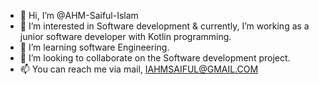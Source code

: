 - 👋 Hi, I’m @AHM-Saiful-Islam
- 👀 I’m interested in Software development & currently, I’m working as a junior software developer with Kotlin programming.
- 🌱 I’m learning software Engineering.
- 💞️ I’m looking to collaborate on the Software development project.
- 📫 You can reach me via mail, IAHMSAIFUL@GMAIL.COM

<!---
AHM-Saiful-Islam/AHM-Saiful-Islam is a ✨ special ✨ repository because its `README.md` (this file) appears on your GitHub profile.
You can click the Preview link to take a look at your changes.
--->
